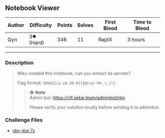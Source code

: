 ## Notebook Viewer

| Author | Difficulty | Points | Solves | First Blood | Time to Blood |
| ------ | ---------- | ------ | ------ | ----------- | ------------- |
| Qyn    | 3⯁ (Hard)  | 346    | 11     | RaptX       | 3 hours       |

---

### Description

<blockquote>

Miku created this notebook, can you extract its secrets?

Flag format: `SEKAI{[a-zA-Z0-9{}$@(<&!*#+_\-]+}`

> ❖ **Note**  
> Admin bot: <https://ctf.sekai.team/adminbot/nbv>
>
> Please verify your solution locally before sending it to adminbot.

</blockquote>

### Challenge Files

- [nbv-dist.7z](dist)
